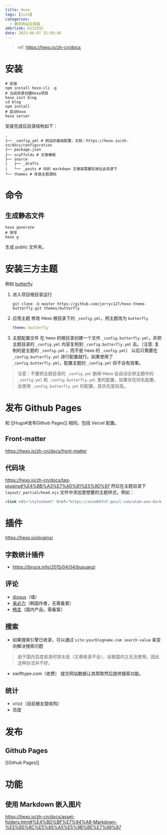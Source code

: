 ```yaml
---
title: Hexo
tags: [site]
categories:
  - 静态网站生成器
abbrlink: b132932
date: 2023-06-07 15:58:48
---
```


> ref: https://hexo.io/zh-cn/docs

# 安装
```shell
# 安装
npm install hexo-cli -g
# 当前目录创建hexo项目
hexo init blog
cd blog
npm install
# 启动hexo
hexo server
```

安装完成后目录结构如下：
```text
. 
├── _config.yml # 网站的基础配置，文档：https://hexo.io/zh-cn/docs/configuration  
├── package.json  
├── scaffolds # 文章模板  
├── source  
|   ├── _drafts  
|   └── _posts # 你的 markdown 文章就需要存放在此目录下  
└── themes # 存放主题源码
```

# 命令
## 生成静态文件
```shell
hexo generate
# 简写
hexo g
```
生成 public 文件夹。

# 安装三方主题
例如 [butterfly](https://github.com/jerryc127/hexo-theme-butterfly)
1. 进入项目根目录运行
	```shell
	git clone -b master https://github.com/jerryc127/hexo-theme-butterfly.git themes/butterfly
	```
2. 应用主题
	修改 Hexo 根目录下的 `_config.yml`，把主题改为 `butterfly`
	```yaml
	theme: butterfly
	```
3. 主题配置文件
	在 hexo 的根目录创建一个文件 `_config.butterfly.yml`，并把主题目录的 `_config.yml` 内容复制到 `_config.butterfly.yml` 去。（注意: 复制的是主题的 `_config.yml` ，而不是 hexo 的 `_config.yml`）
	以后只需要在 `_config.butterfly.yml` 进行配置就行。如果使用了 `_config.butterfly.yml`，配置主题的 `_config.yml` 将不会有效果。
> 注意：不要把主题目录的 `_config.yml` 删掉
> Hexo 会自动合併主题中的 `_config.yml` 和 `_config.butterfly.yml` 里的配置，如果存在同名配置，会使用 `_config.butterfly.yml` 的配置，其优先度较高。

# 发布 Github Pages
和 [[Hugo#发布Github Pages]] 相同，包括 Vercel 配置。

## Front-matter
https://hexo.io/zh-cn/docs/front-matter

## 代码块
https://hexo.io/zh-cn/docs/tag-plugins#%E4%BB%A3%E7%A0%81%E5%9D%97
然后在主题目录下 `layout/_partial/head.ejs` 文件中添加里想要的主题样式，例如：
```html
<link rel="stylesheet" href="https://oindk07nf.qnssl.com/atom-one-dark.css" media="screen" type="text/css">
```

# 插件
https://hexo.io/plugins/
## 字数统计插件
-  https://ibruce.info/2015/04/04/busuanzi
## 评论
- [disqus](https://disqus.com/)（墙）
- [来必力](https://livere.com)（韩国作者，无需备案）
- [畅言](https://changyan.kuaizhan.com)（国内产品，需备案）
## 搜索
- 如果搜索引擎已收录，可以通过 `site:yourblogname.com search-value` 来变向解决搜索问题
> 	由于国内百度收录时效太低（文章收录不全），谷歌国内又无法使用，因此这种办法并不好。
- swifttype.com（收费）
	提交网站数据让其爬取然后提供搜索功能。
## 统计
- cnzz（目前被友盟收购）
- 百度

# 发布
## Github Pages
[[Github Pages]]

# 功能
## 使用 Markdown 嵌入图片
https://hexo.io/zh-cn/docs/asset-folders.html#%E4%BD%BF%E7%94%A8-Markdown-%E5%B5%8C%E5%85%A5%E5%9B%BE%E7%89%87